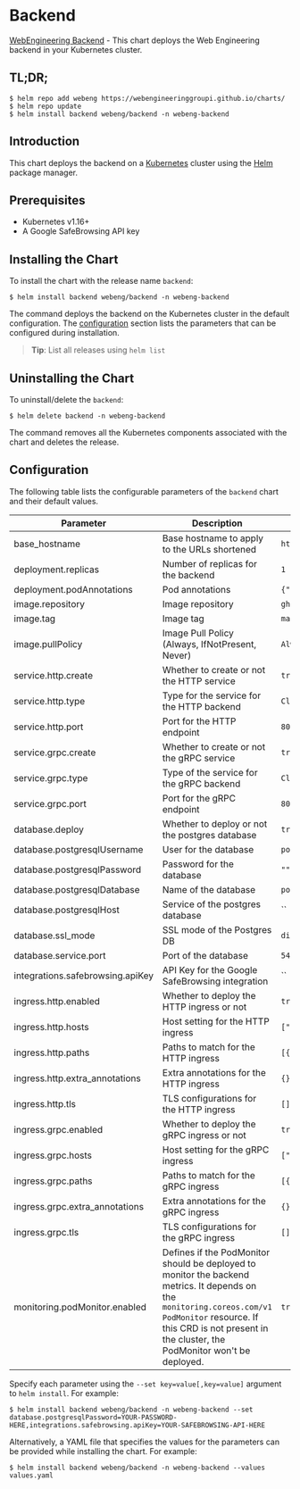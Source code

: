 # Backend

[WebEngineering Backend](https://github.com/WebEngineeringGroupI/backend) - This chart deploys the Web Engineering backend in your Kubernetes cluster.

## TL;DR;

```console
$ helm repo add webeng https://webengineeringgroupi.github.io/charts/
$ helm repo update
$ helm install backend webeng/backend -n webeng-backend
```

## Introduction

This chart deploys the backend on a [Kubernetes](http://kubernetes.io) cluster using the [Helm](https://helm.sh) package manager.

## Prerequisites

- Kubernetes v1.16+
- A Google SafeBrowsing API key

## Installing the Chart

To install the chart with the release name `backend`:

```console
$ helm install backend webeng/backend -n webeng-backend
```

The command deploys the backend on the Kubernetes cluster in the default configuration. The [configuration](#configuration) section lists the parameters that can be configured during installation.

> **Tip**: List all releases using `helm list`

## Uninstalling the Chart

To uninstall/delete the `backend`:

```console
$ helm delete backend -n webeng-backend
```

The command removes all the Kubernetes components associated with the chart and deletes the release.

## Configuration

The following table lists the configurable parameters of the `backend` chart and their default values.

|            Parameter             |                                                                                                          Description                                                                                                          |                                                                            Default                                                                            |
|----------------------------------|-------------------------------------------------------------------------------------------------------------------------------------------------------------------------------------------------------------------------------|---------------------------------------------------------------------------------------------------------------------------------------------------------------|
| base_hostname                    | Base hostname to apply to the URLs shortened                                                                                                                                                                                  | `http://localhost:8080`                                                                                                                                       |
| deployment.replicas              | Number of replicas for the backend                                                                                                                                                                                            | `1`                                                                                                                                                           |
| deployment.podAnnotations        | Pod annotations                                                                                                                                                                                                               | `{"prometheus.io/path":"/metrics","prometheus.io/port":"8080","prometheus.io/scheme":"http","prometheus.io/scrape":"true","sidecar.istio.io/inject":"false"}` |
| image.repository                 | Image repository                                                                                                                                                                                                              | `ghcr.io/webengineeringgroupi/backend`                                                                                                                        |
| image.tag                        | Image tag                                                                                                                                                                                                                     | `master`                                                                                                                                                      |
| image.pullPolicy                 | Image Pull Policy (Always, IfNotPresent, Never)                                                                                                                                                                               | `Always`                                                                                                                                                      |
| service.http.create              | Whether to create or not the HTTP service                                                                                                                                                                                     | `true`                                                                                                                                                        |
| service.http.type                | Type for the service for the HTTP backend                                                                                                                                                                                     | `ClusterIP`                                                                                                                                                   |
| service.http.port                | Port for the HTTP endpoint                                                                                                                                                                                                    | `8080`                                                                                                                                                        |
| service.grpc.create              | Whether to create or not the gRPC service                                                                                                                                                                                     | `true`                                                                                                                                                        |
| service.grpc.type                | Type of the service for the gRPC backend                                                                                                                                                                                      | `ClusterIP`                                                                                                                                                   |
| service.grpc.port                | Port for the gRPC endpoint                                                                                                                                                                                                    | `8081`                                                                                                                                                        |
| database.deploy                  | Whether to deploy or not the postgres database                                                                                                                                                                                | `true`                                                                                                                                                        |
| database.postgresqlUsername      | User for the database                                                                                                                                                                                                         | `postgres`                                                                                                                                                    |
| database.postgresqlPassword      | Password for the database                                                                                                                                                                                                     | `""`                                                                                                                                                          |
| database.postgresqlDatabase      | Name of the database                                                                                                                                                                                                          | `postgres`                                                                                                                                                    |
| database.postgresqlHost          | Service of the postgres database                                                                                                                                                                                              | ``                                                                                                                                                            |
| database.ssl_mode                | SSL mode of the Postgres DB                                                                                                                                                                                                   | `disable`                                                                                                                                                     |
| database.service.port            | Port of the database                                                                                                                                                                                                          | `5432`                                                                                                                                                        |
| integrations.safebrowsing.apiKey | API Key for the Google SafeBrowsing integration                                                                                                                                                                               | ``                                                                                                                                                            |
| ingress.http.enabled             | Whether to deploy the HTTP ingress or not                                                                                                                                                                                     | `true`                                                                                                                                                        |
| ingress.http.hosts               | Host setting for the HTTP ingress                                                                                                                                                                                             | `[""]`                                                                                                                                                        |
| ingress.http.paths               | Paths to match for the HTTP ingress                                                                                                                                                                                           | `[{"path":"/","type":"Prefix"}]`                                                                                                                              |
| ingress.http.extra_annotations   | Extra annotations for the HTTP ingress                                                                                                                                                                                        | `{}`                                                                                                                                                          |
| ingress.http.tls                 | TLS configurations for the HTTP ingress                                                                                                                                                                                       | `[]`                                                                                                                                                          |
| ingress.grpc.enabled             | Whether to deploy the gRPC ingress or not                                                                                                                                                                                     | `true`                                                                                                                                                        |
| ingress.grpc.hosts               | Host setting for the gRPC ingress                                                                                                                                                                                             | `[""]`                                                                                                                                                        |
| ingress.grpc.paths               | Paths to match for the gRPC ingress                                                                                                                                                                                           | `[{"path":"/","type":"Prefix"}]`                                                                                                                              |
| ingress.grpc.extra_annotations   | Extra annotations for the gRPC ingress                                                                                                                                                                                        | `{}`                                                                                                                                                          |
| ingress.grpc.tls                 | TLS configurations for the gRPC ingress                                                                                                                                                                                       | `[]`                                                                                                                                                          |
| monitoring.podMonitor.enabled    | Defines if the PodMonitor should be deployed to monitor the backend metrics. It depends on the `monitoring.coreos.com/v1` `PodMonitor` resource. If this CRD is not present in the cluster, the PodMonitor won't be deployed. | `true`                                                                                                                                                        |


Specify each parameter using the `--set key=value[,key=value]` argument to `helm install`. For example:

```console
$ helm install backend webeng/backend -n webeng-backend --set database.postgresqlPassword=YOUR-PASSWORD-HERE,integrations.safebrowsing.apiKey=YOUR-SAFEBROWSING-API-HERE
```

Alternatively, a YAML file that specifies the values for the parameters can be provided while
installing the chart. For example:

```console
$ helm install backend webeng/backend -n webeng-backend --values values.yaml
```
